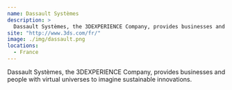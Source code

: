 ```yaml
---
name: Dassault Systèmes
description: > 
  Dassault Systèmes, the 3DEXPERIENCE Company, provides businesses and people with virtual universes to imagine sustainable innovations.
site: "http://www.3ds.com/fr/"
image: ./img/dassault.png
locations: 
  - France
---
```


Dassault Systèmes, the 3DEXPERIENCE Company, provides businesses and people with virtual universes to imagine sustainable innovations.

